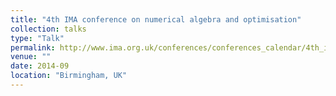 ```yaml
---
title: "4th IMA conference on numerical algebra and optimisation"
collection: talks
type: "Talk"
permalink: http://www.ima.org.uk/conferences/conferences_calendar/4th_ima_conference_on_numerical_linear_algebra_and_optimisation.cfm.html
venue: ""
date: 2014-09
location: "Birmingham, UK"
---
```



